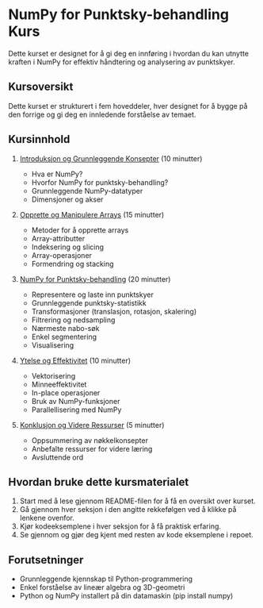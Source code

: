 # NumPy for Punktsky-behandling Kurs

Dette kurset er designet for å gi deg en innføring i hvordan du kan utnytte kraften i NumPy for effektiv håndtering og analysering av punktskyer.

## Kursoversikt

Dette kurset er strukturert i fem hoveddeler, hver designet for å bygge på den forrige og gi deg en innledende forståelse av temaet.

## Kursinnhold

1. [Introduksjon og Grunnleggende Konsepter](1.%20Introduction.md) (10 minutter)
   - Hva er NumPy?
   - Hvorfor NumPy for punktsky-behandling?
   - Grunnleggende NumPy-datatyper
   - Dimensjoner og akser

2. [Opprette og Manipulere Arrays](2.%20Grunnleggende%20prinsipper.md) (15 minutter)
   - Metoder for å opprette arrays
   - Array-attributter
   - Indeksering og slicing
   - Array-operasjoner
   - Formendring og stacking

3. [NumPy for Punktsky-behandling](3.%20Numpy%20for%20punktskyer.md) (20 minutter)
   - Representere og laste inn punktskyer
   - Grunnleggende punktsky-statistikk
   - Transformasjoner (translasjon, rotasjon, skalering)
   - Filtrering og nedsampling
   - Nærmeste nabo-søk
   - Enkel segmentering
   - Visualisering

4. [Ytelse og Effektivitet](4.%20Ytelse.md) (10 minutter)
   - Vektorisering
   - Minneeffektivitet
   - In-place operasjoner
   - Bruk av NumPy-funksjoner
   - Parallellisering med NumPy

5. [Konklusjon og Videre Ressurser](5.%20Konklusjon.md) (5 minutter)
   - Oppsummering av nøkkelkonsepter
   - Anbefalte ressurser for videre læring
   - Avsluttende ord

## Hvordan bruke dette kursmaterialet

1. Start med å lese gjennom README-filen for å få en oversikt over kurset.
2. Gå gjennom hver seksjon i den angitte rekkefølgen ved å klikke på lenkene ovenfor.
3. Kjør kodeeksemplene i hver seksjon for å få praktisk erfaring.
4. Se gjennom og gjør deg kjent med resten av kode eksemplene i repoet.

## Forutsetninger

- Grunnleggende kjennskap til Python-programmering
- Enkel forståelse av lineær algebra og 3D-geometri
- Python og NumPy installert på din datamaskin (pip install numpy)
